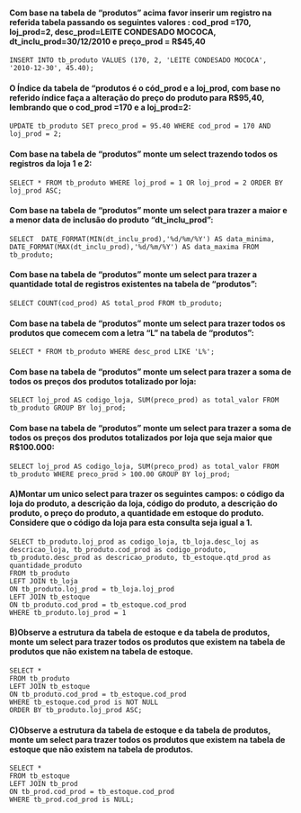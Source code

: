 #### Com base na tabela de “produtos” acima favor inserir um registro na referida tabela passando os seguintes valores : cod_prod =170, loj_prod=2, desc_prod=LEITE CONDESADO MOCOCA, dt_inclu_prod=30/12/2010  e preço_prod = R$45,40

``` 
INSERT INTO tb_produto VALUES (170, 2, 'LEITE CONDESADO MOCOCA', '2010-12-30', 45.40);
``` 

#### O Índice da tabela  de “produtos é o cód_prod e a loj_prod, com base no referido índice faça a alteração do preço do produto para R$95,40, lembrando que o cod_prod =170 e a loj_prod=2: 

``` 
UPDATE tb_produto SET preco_prod = 95.40 WHERE cod_prod = 170 AND loj_prod = 2;
``` 

#### Com base na tabela de “produtos” monte um select trazendo todos os registros da loja 1 e 2:

``` 
SELECT * FROM tb_produto WHERE loj_prod = 1 OR loj_prod = 2 ORDER BY loj_prod ASC;
``` 

#### Com base na tabela de “produtos” monte um select para trazer a maior e a menor data  de inclusão do produto “dt_inclu_prod”:

``` 
SELECT  DATE_FORMAT(MIN(dt_inclu_prod),'%d/%m/%Y') AS data_minima, DATE_FORMAT(MAX(dt_inclu_prod),'%d/%m/%Y') AS data_maxima FROM tb_produto;
``` 

#### Com base na tabela de “produtos” monte um select para trazer a quantidade total de registros existentes na tabela de “produtos”:

``` 
SELECT COUNT(cod_prod) AS total_prod FROM tb_produto;
``` 

#### Com base na tabela de “produtos” monte um select para trazer todos os produtos que comecem com a letra “L” na tabela de “produtos”:

```
SELECT * FROM tb_produto WHERE desc_prod LIKE 'L%';
```
#### Com base na tabela de “produtos” monte um select para trazer a soma de todos os preços dos produtos totalizado por loja:

```
SELECT loj_prod AS codigo_loja, SUM(preco_prod) as total_valor FROM tb_produto GROUP BY loj_prod;
```

#### Com base na tabela de “produtos” monte um select para trazer a soma de todos os preços dos produtos totalizados por loja que seja maior que R$100.000:

```
SELECT loj_prod AS codigo_loja, SUM(preco_prod) as total_valor FROM tb_produto WHERE preco_prod > 100.00 GROUP BY loj_prod;
```

#### A)Montar um unico select para trazer os seguintes campos: o código da loja do produto, a descrição da loja, código do produto, a descrição do produto, o preço do produto, a quantidade em estoque do produto. Considere  que o código da loja para esta consulta seja igual a 1.

```
SELECT tb_produto.loj_prod as codigo_loja, tb_loja.desc_loj as descricao_loja, tb_produto.cod_prod as codigo_produto, tb_produto.desc_prod as descricao_produto, tb_estoque.qtd_prod as quantidade_produto
FROM tb_produto
LEFT JOIN tb_loja    
ON tb_produto.loj_prod = tb_loja.loj_prod
LEFT JOIN tb_estoque
ON tb_produto.cod_prod = tb_estoque.cod_prod
WHERE tb_produto.loj_prod = 1
```

#### B)Observe a estrutura da tabela de estoque e da tabela de produtos, monte um select para trazer todos os produtos que existem na tabela de produtos que não existem na tabela de estoque.

```
SELECT *
FROM tb_produto
LEFT JOIN tb_estoque
ON tb_produto.cod_prod = tb_estoque.cod_prod
WHERE tb_estoque.cod_prod is NOT NULL
ORDER BY tb_produto.loj_prod ASC;
```

#### C)Observe a estrutura da tabela de estoque e da tabela de produtos, monte um select para trazer todos os produtos que existem na tabela de estoque que não existem na tabela de produtos.

```
SELECT *
FROM tb_estoque
LEFT JOIN tb_prod
ON tb_prod.cod_prod = tb_estoque.cod_prod
WHERE tb_prod.cod_prod is NULL;
```
